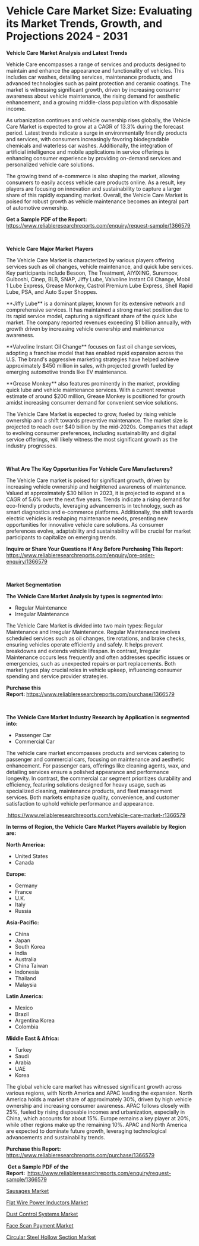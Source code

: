 <p><h1>Vehicle Care Market Size: Evaluating its Market Trends, Growth, and Projections 2024 - 2031</h1></p><p><strong>Vehicle Care Market Analysis and Latest Trends</strong></p>
<p><p>Vehicle Care encompasses a range of services and products designed to maintain and enhance the appearance and functionality of vehicles. This includes car washes, detailing services, maintenance products, and advanced technologies such as paint protection and ceramic coatings. The market is witnessing significant growth, driven by increasing consumer awareness about vehicle maintenance, the rising demand for aesthetic enhancement, and a growing middle-class population with disposable income.</p><p>As urbanization continues and vehicle ownership rises globally, the Vehicle Care Market is expected to grow at a CAGR of 13.3% during the forecast period. Latest trends indicate a surge in environmentally friendly products and services, with consumers increasingly favoring biodegradable chemicals and waterless car washes. Additionally, the integration of artificial intelligence and mobile applications in service offerings is enhancing consumer experience by providing on-demand services and personalized vehicle care solutions.</p><p>The growing trend of e-commerce is also shaping the market, allowing consumers to easily access vehicle care products online. As a result, key players are focusing on innovation and sustainability to capture a larger share of this rapidly expanding market. Overall, the Vehicle Care Market is poised for robust growth as vehicle maintenance becomes an integral part of automotive ownership.</p></p>
<p><strong>Get a Sample PDF of the Report:&nbsp;</strong> <a href="https://www.reliableresearchreports.com/enquiry/request-sample/1366579?utm_campaign=38&utm_medium=2&utm_source=Github&utm_content=ia&utm_term=06122024&utm_id=vehicle-care">https://www.reliableresearchreports.com/enquiry/request-sample/1366579</a></p>
<p>&nbsp;</p>
<p><strong>Vehicle Care Major Market Players</strong></p>
<p><p>The Vehicle Care Market is characterized by various players offering services such as oil changes, vehicle maintenance, and quick lube services. Key participants include Besoon, The Treatment, AIYIXING, Suremoov, Guiboshi, Cinep, BLB, SNAP, Jiffy Lube, Valvoline Instant Oil Change, Mobil 1 Lube Express, Grease Monkey, Castrol Premium Lube Express, Shell Rapid Lube, PSA, and Auto Super Shoppes.</p><p>**Jiffy Lube** is a dominant player, known for its extensive network and comprehensive services. It has maintained a strong market position due to its rapid service model, capturing a significant share of the quick lube market. The company reported revenues exceeding $1 billion annually, with growth driven by increasing vehicle ownership and maintenance awareness.</p><p>**Valvoline Instant Oil Change** focuses on fast oil change services, adopting a franchise model that has enabled rapid expansion across the U.S. The brand's aggressive marketing strategies have helped achieve approximately $450 million in sales, with projected growth fueled by emerging automotive trends like EV maintenance.</p><p>**Grease Monkey** also features prominently in the market, providing quick lube and vehicle maintenance services. With a current revenue estimate of around $200 million, Grease Monkey is positioned for growth amidst increasing consumer demand for convenient service solutions.</p><p>The Vehicle Care Market is expected to grow, fueled by rising vehicle ownership and a shift towards preventive maintenance. The market size is projected to reach over $40 billion by the mid-2020s. Companies that adapt to evolving consumer preferences, including sustainability and digital service offerings, will likely witness the most significant growth as the industry progresses.</p></p>
<p>&nbsp;</p>
<p><strong>What Are The Key Opportunities For Vehicle Care Manufacturers?</strong></p>
<p><p>The Vehicle Care market is poised for significant growth, driven by increasing vehicle ownership and heightened awareness of maintenance. Valued at approximately $30 billion in 2023, it is projected to expand at a CAGR of 5.6% over the next five years. Trends indicate a rising demand for eco-friendly products, leveraging advancements in technology, such as smart diagnostics and e-commerce platforms. Additionally, the shift towards electric vehicles is reshaping maintenance needs, presenting new opportunities for innovative vehicle care solutions. As consumer preferences evolve, adaptability and sustainability will be crucial for market participants to capitalize on emerging trends.</p></p>
<p><strong>Inquire or Share Your Questions If Any Before Purchasing This Report:</strong> <a href="https://www.reliableresearchreports.com/enquiry/pre-order-enquiry/1366579?utm_campaign=38&utm_medium=2&utm_source=Github&utm_content=ia&utm_term=06122024&utm_id=vehicle-care">https://www.reliableresearchreports.com/enquiry/pre-order-enquiry/1366579</a></p>
<p>&nbsp;</p>
<p><strong>Market Segmentation</strong></p>
<p><strong>The Vehicle Care Market Analysis by types is segmented into:</strong></p>
<p><ul><li>Regular Maintenance</li><li>Irregular Maintenance</li></ul></p>
<p><p>The Vehicle Care Market is divided into two main types: Regular Maintenance and Irregular Maintenance. Regular Maintenance involves scheduled services such as oil changes, tire rotations, and brake checks, ensuring vehicles operate efficiently and safely. It helps prevent breakdowns and extends vehicle lifespan. In contrast, Irregular Maintenance occurs less frequently and often addresses specific issues or emergencies, such as unexpected repairs or part replacements. Both market types play crucial roles in vehicle upkeep, influencing consumer spending and service provider strategies.</p></p>
<p><strong>Purchase this Report:&nbsp;</strong><a href="https://www.reliableresearchreports.com/purchase/1366579?utm_campaign=38&utm_medium=2&utm_source=Github&utm_content=ia&utm_term=06122024&utm_id=vehicle-care">https://www.reliableresearchreports.com/purchase/1366579</a></p>
<p>&nbsp;</p>
<p><strong>The Vehicle Care Market Industry Research by Application is segmented into:</strong></p>
<p><ul><li>Passenger Car</li><li>Commercial Car</li></ul></p>
<p><p>The vehicle care market encompasses products and services catering to passenger and commercial cars, focusing on maintenance and aesthetic enhancement. For passenger cars, offerings like cleaning agents, wax, and detailing services ensure a polished appearance and performance longevity. In contrast, the commercial car segment prioritizes durability and efficiency, featuring solutions designed for heavy usage, such as specialized cleaning, maintenance products, and fleet management services. Both markets emphasize quality, convenience, and customer satisfaction to uphold vehicle performance and appearance.</p></p>
<p><a href="https://www.reliableresearchreports.com/vehicle-care-market-r1366579?utm_campaign=38&utm_medium=2&utm_source=Github&utm_content=ia&utm_term=06122024&utm_id=vehicle-care">&nbsp;https://www.reliableresearchreports.com/vehicle-care-market-r1366579</a></p>
<p><strong>In terms of Region, the Vehicle Care Market Players available by Region are:</strong></p>
<p>
    <p> <strong> North America: </strong>
        <ul>
            <li>United States</li>
            <li>Canada</li>
        </ul>
        </p> 
    <p> <strong> Europe: </strong>
        <ul>
            <li>Germany</li>
            <li>France</li>
            <li>U.K.</li>
            <li>Italy</li>
            <li>Russia</li>
        </ul>
        </p> 
    <p> <strong> Asia-Pacific: </strong>
        <ul>
            <li>China</li>
            <li>Japan</li>
            <li>South Korea</li>
            <li>India</li>
            <li>Australia</li>
            <li>China Taiwan</li>
            <li>Indonesia</li>
            <li>Thailand</li>
            <li>Malaysia</li>
        </ul>
        </p> 
    <p> <strong> Latin America: </strong>
        <ul>
            <li>Mexico</li>
            <li>Brazil</li>
            <li>Argentina Korea</li>
            <li>Colombia</li>
        </ul>
        </p> 
    <p> <strong> Middle East & Africa: </strong>
        <ul>
            <li>Turkey</li>
            <li>Saudi</li>
            <li>Arabia</li>
            <li>UAE</li>
            <li>Korea</li>
        </ul>
    </p>
    </p>
<p><p>The global vehicle care market has witnessed significant growth across various regions, with North America and APAC leading the expansion. North America holds a market share of approximately 30%, driven by high vehicle ownership and increasing consumer awareness. APAC follows closely with 25%, fueled by rising disposable incomes and urbanization, especially in China, which accounts for about 15%. Europe remains a key player at 20%, while other regions make up the remaining 10%. APAC and North America are expected to dominate future growth, leveraging technological advancements and sustainability trends.</p></p>
<p><strong>Purchase this Report: </strong><a href="https://www.reliableresearchreports.com/purchase/1366579?utm_campaign=38&utm_medium=2&utm_source=Github&utm_content=ia&utm_term=06122024&utm_id=vehicle-care">https://www.reliableresearchreports.com/purchase/1366579</a></p>
<p>&nbsp;<strong>Get a Sample PDF of the Report:&nbsp;&nbsp;</strong><a href="https://www.reliableresearchreports.com/enquiry/request-sample/1366579?utm_campaign=38&utm_medium=2&utm_source=Github&utm_content=ia&utm_term=06122024&utm_id=vehicle-care">https://www.reliableresearchreports.com/enquiry/request-sample/1366579</a></p>
<p><strong></strong></p>
<p><p><a href="https://www.linkedin.com/pulse/sausages-market-revenue-demand-forecast-91-cagr-from-2024-r175e?utm_campaign=38&utm_medium=2&utm_source=Github&utm_content=ia&utm_term=06122024&utm_id=vehicle-care">Sausages Market</a></p><p><a href="https://issuu.com/reportprime-2/docs/flat-wire-power-inductors-market-size-2030.pptx?utm_campaign=38&utm_medium=2&utm_source=Github&utm_content=ia&utm_term=06122024&utm_id=vehicle-care">Flat Wire Power Inductors Market</a></p><p><a href="https://www.linkedin.com/pulse/future-outlook-dust-control-systems-market-key-growth-drivers-0b51f?utm_campaign=38&utm_medium=2&utm_source=Github&utm_content=ia&utm_term=06122024&utm_id=vehicle-care">Dust Control Systems Market</a></p><p><a href="https://github.com/dmitriyvo6rog/Market-Research-Report-List-1/blob/main/face-scan-payment-market.md?utm_campaign=38&utm_medium=2&utm_source=Github&utm_content=ia&utm_term=06122024&utm_id=vehicle-care">Face Scan Payment Market</a></p><p><a href="https://issuu.com/reportprime-2/docs/circular-steel-hollow-section-market-size-2030.ppt?utm_campaign=38&utm_medium=2&utm_source=Github&utm_content=ia&utm_term=06122024&utm_id=vehicle-care">Circular Steel Hollow Section Market</a></p></p>